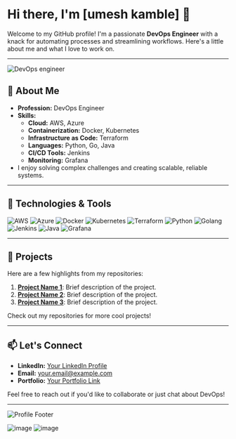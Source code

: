 # Hi there, I'm [umesh kamble] 👋

Welcome to my GitHub profile! I'm a passionate **DevOps Engineer** with a knack for automating processes and streamlining workflows. Here's a little about me and what I love to work on.

---

![DevOps engineer](https://via.placeholder.com/1200x300.png?text=DevOps+Engineer+-+Cloud+and+Automation+Specialist)

## 🚀 About Me

- **Profession:** DevOps Engineer
- **Skills:**
  - **Cloud:** AWS, Azure
  - **Containerization:** Docker, Kubernetes
  - **Infrastructure as Code:** Terraform
  - **Languages:** Python, Go, Java
  - **CI/CD Tools:** Jenkins
  - **Monitoring:** Grafana
- I enjoy solving complex challenges and creating scalable, reliable systems.

---

## 🔧 Technologies & Tools

![AWS](https://img.shields.io/badge/AWS-%23FF9900.svg?style=for-the-badge&logo=amazon-aws&logoColor=white)
![Azure](https://img.shields.io/badge/Azure-%230072C6.svg?style=for-the-badge&logo=microsoft-azure&logoColor=white)
![Docker](https://img.shields.io/badge/Docker-%230db7ed.svg?style=for-the-badge&logo=docker&logoColor=white)
![Kubernetes](https://img.shields.io/badge/Kubernetes-%23326ce5.svg?style=for-the-badge&logo=kubernetes&logoColor=white)
![Terraform](https://img.shields.io/badge/Terraform-%23623CE4.svg?style=for-the-badge&logo=terraform&logoColor=white)
![Python](https://img.shields.io/badge/Python-%233776AB.svg?style=for-the-badge&logo=python&logoColor=white)
![Golang](https://img.shields.io/badge/Go-%2300ADD8.svg?style=for-the-badge&logo=go&logoColor=white)
![Jenkins](https://img.shields.io/badge/Jenkins-%23D24939.svg?style=for-the-badge&logo=jenkins&logoColor=white)
![Java](https://img.shields.io/badge/Java-%23ED8B00.svg?style=for-the-badge&logo=java&logoColor=white)
![Grafana](https://img.shields.io/badge/Grafana-%23F46800.svg?style=for-the-badge&logo=grafana&logoColor=white)

---

## 🌟 Projects

Here are a few highlights from my repositories:

1. **[Project Name 1](#)**: Brief description of the project.
2. **[Project Name 2](#)**: Brief description of the project.
3. **[Project Name 3](#)**: Brief description of the project.

Check out my repositories for more cool projects!

---

## 📫 Let's Connect

- **LinkedIn:** [Your LinkedIn Profile](#)
- **Email:** your.email@example.com
- **Portfolio:** [Your Portfolio Link](#)

Feel free to reach out if you'd like to collaborate or just chat about DevOps!

---

![Profile Footer](https://via.placeholder.com/1200x150.png?text=Thanks+for+Visiting+My+Profile!)


![image](https://github.com/user-attachments/assets/faef72a4-8f11-425e-aabe-8329ade15cbd)
![image](https://github.com/user-attachments/assets/45203c42-006e-4e8b-b2e1-c89ae60e75de)

